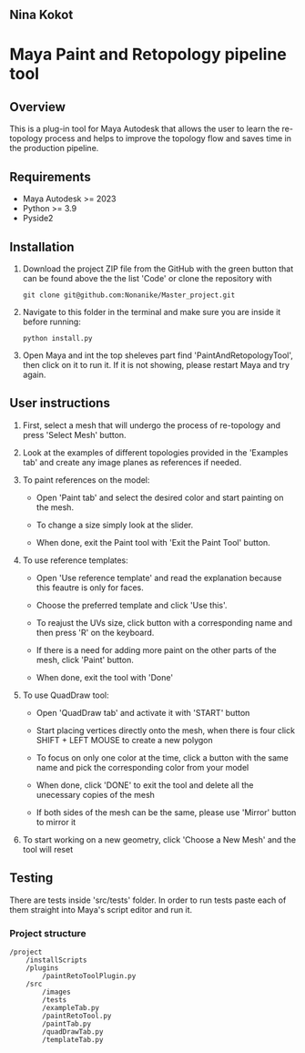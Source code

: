 ## Nina Kokot

# Maya Paint and Retopology pipeline tool

## Overview

This is a plug-in tool for Maya Autodesk that allows the user to learn the re-topology process and helps to improve the topology flow and saves time in the production pipeline.

## Requirements
* Maya Autodesk >= 2023
* Python >= 3.9
* Pyside2

## Installation
1. Download the project ZIP file from the GitHub with the green button that can be found above the the list 'Code' or clone the repository with 

   ```
   git clone git@github.com:Nonanike/Master_project.git
   ```

2. Navigate to this folder in the terminal and make sure you are inside it before running:
   ```
   python install.py
	```
3. Open Maya and int the top sheleves part find 'PaintAndRetopologyTool', then click on it to run it. If it is not showing, please restart Maya and try again.

## User instructions

1. First, select a mesh that will undergo the process of re-topology and press 'Select Mesh' button.

2. Look at the examples of different topologies provided in the 'Examples tab' and create any image planes as references if needed.

3. To paint references on the model:

	* Open 'Paint tab' and select the desired color and start painting on the mesh. 
	
	* To change a size simply look at the slider.

	* When done, exit the Paint tool with 'Exit the Paint Tool' button.

4. To use reference templates:

	* Open 'Use reference template' and read the explanation because this feautre is only for faces.

	* Choose the preferred template and click 'Use this'.

	* To reajust the UVs size, click button with a corresponding name and then press 'R' on the keyboard.

	* If there is a need for adding more paint on the other parts of the mesh, click 'Paint' button.

	* When done, exit the tool with 'Done'

5. To use QuadDraw tool:

	* Open 'QuadDraw tab' and activate it with 'START' button 

	* Start placing vertices directly onto the mesh, when there is four click SHIFT + LEFT MOUSE to create a new polygon

	* To focus on only one color at the time, click a button with the same name and pick the corresponding color from your model

	* When done, click 'DONE' to exit the tool and delete all the unecessary copies of the mesh

	* If both sides of the mesh can be the same, please use 'Mirror' button to mirror it

6. To start working on a new geometry, click 'Choose a New Mesh' and the tool will reset

## Testing
There are tests inside 'src/tests' folder. In order to run tests paste each of them straight into Maya's script editor and run it.

### Project structure

	/project
		/installScripts
		/plugins
			/paintRetoToolPlugin.py
		/src
			/images 
			/tests
			/exampleTab.py
			/paintRetoTool.py
			/paintTab.py
			/quadDrawTab.py
			/templateTab.py
